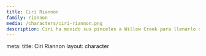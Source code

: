 ```yaml
---
title: Ciri Riannon
family: riannon
media: /characters/ciri-riannon.png
description: Ciri ha movido sus pinceles a Willow Creek para llenarlo de creatividad y de un look alternativo. Pelo rosa, muchos tattoos, Friki y su gato Rupert. ¿Podrá conseguir su sueño de ser una gran artista? 
---
```



<route lang="yaml">
meta:
  title: Ciri Riannon
  layout: character
</route>